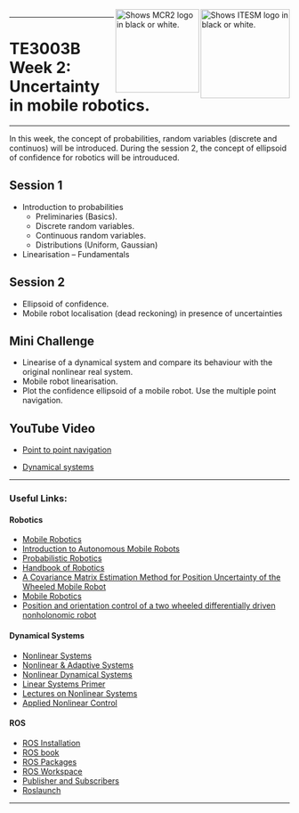 <picture>
  <source media="(prefers-color-scheme: dark)" srcset="https://github.com/ManchesterRoboticsLtd/TE3003B_Integration_of_Robotics_and_Intelligent_Systems/blob/main/Misc/Logos/Logotipo%20Vertical%20Bco_Transparente.png">
  <source media="(prefers-color-scheme: light)" srcset="https://github.com/ManchesterRoboticsLtd/TE3003B_Integration_of_Robotics_and_Intelligent_Systems/blob/main/Misc/Logos/Logotipo%20Vertical%20Azul%20transparente.png">
  <img alt="Shows ITESM logo in black or white." width="160" align="right">
</picture>

<picture>
  <source media="(prefers-color-scheme: dark)" srcset="https://github.com/ManchesterRoboticsLtd/TE3003B_Integration_of_Robotics_and_Intelligent_Systems/blob/main/Misc/Logos/MCR2_Logo_White.png">
  <source media="(prefers-color-scheme: light)" srcset="https://github.com/ManchesterRoboticsLtd/TE3003B_Integration_of_Robotics_and_Intelligent_Systems/blob/main/Misc/Logos/MCR2_Logo_Black.png">
  <img alt="Shows MCR2 logo in black or white." width="150" align="right">
</picture>

---
# TE3003B Week 2: Uncertainty in mobile robotics.
---
 
 In this week, the concept of probabilities, random variables (discrete and continuos) will be introduced. During the session 2, the concept of ellipsoid of confidence for robotics will be introuduced. 
 
  ## Session 1
  * Introduction to probabilities
    - Preliminaries (Basics).
    - Discrete random variables.
    - Continuous random variables.
    - Distributions (Uniform, Gaussian)
  * Linearisation – Fundamentals
  
  ## Session 2
  * Ellipsoid of confidence.
  * Mobile robot localisation (dead reckoning) in presence of uncertainties

  ## Mini Challenge
  * Linearise of a dynamical system and compare its behaviour with the original nonlinear real system.
  * Mobile robot linearisation.
  * Plot the confidence ellipsoid of a mobile robot. Use the multiple point navigation.
  
  ## YouTube Video
  * [Point to point navigation](https://www.youtube.com/watch?v=vBDHNeUKEYU&feature=youtu.be&themeRefresh=1)

  * [Dynamical systems](https://www.youtube.com/playlist?list=PLqCuMQTwnIP99CrzdPEroGhdAhzVfvWgR)

---

### Useful Links: 
#### Robotics
  * [Mobile Robotics](https://www.robots.ox.ac.uk/~pnewman/Teaching/C4CourseResources/C4BMobileRobots.pdf)
  * [Introduction to Autonomous Mobile Robots](https://www.ucg.ac.me/skladiste/blog_13268/objava_56689/fajlovi/Introduction%20to%20Autonomous%20Mobile%20Robots%20book.pdf)
  * [Probabilistic Robotics](https://docs.ufpr.br/~danielsantos/ProbabilisticRobotics.pdf)
  * [Handbook of Robotics](https://link.springer.com/book/10.1007/978-3-540-30301-5)
  * [A Covariance Matrix Estimation Method for Position Uncertainty of
the Wheeled Mobile Robot](https://koreascience.kr/article/CFKO200333239337244.pdf)
  * [Mobile Robotics](https://www.ensta-bretagne.fr/jaulin/kalmooc.pdf)
  * [Position and orientation control of a two wheeled differentially driven nonholonomic robot](https://www.dca.ufrn.br/~adelardo/artigos/ICINCO04a.pdf)


  

#### Dynamical Systems
  * [Nonlinear Systems](https://books.google.fr/books/about/Nonlinear_Systems.html?id=t_d1QgAACAAJ&redir_esc=y)
  * [Nonlinear & Adaptive Systems](https://digital-library.theiet.org/content/books/ce/pbce084e)
  * [Nonlinear Dynamical Systems](https://books.google.fr/books/about/Nonlinear_Dynamical_Systems.html?id=FPlQAAAAMAAJ&redir_esc=y)
  * [Linear Systems Primer](https://wp.kntu.ac.ir/hrahmanei/Adv-Control-Books/A-Linear-Systems-Primer.pdf)
  * [Lectures on Nonlinear Systems](https://web.mit.edu/nsl/www/videos/lectures.html)
  * [Applied Nonlinear Control](https://books.google.fr/books/about/Applied_Nonlinear_Control.html?id=cwpRAAAAMAAJ&redir_esc=y)

#### ROS
 * [ROS Installation](http://wiki.ros.org/noetic/Installation/Ubuntu)
 * [ROS book](https://www.cse.sc.edu/~jokane/agitr/)
 * [ROS Packages](http://wiki.ros.org/ROS/Tutorials/CreatingPackage)
 * [ROS Workspace](http://wiki.ros.org/catkin/Tutorials/create_a_workspace)
 * [Publisher and Subscribers](http://wiki.ros.org/ROS/Tutorials/WritingPublisherSubscriber%28python%29)
 * [Roslaunch](http://wiki.ros.org/roslaunch)
 ---

